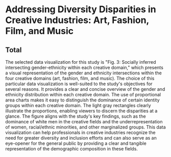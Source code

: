 

# Addressing Diversity Disparities in Creative Industries: Art, Fashion, Film, and Music
## Total
The selected data visualization for this study is "Fig. 3: Socially inferred intersecting gender-ethnicity within each creative domain," which presents a visual representation of the gender and ethnicity intersections within the four creative domains (art, fashion, film, and music).
The choice of this particular data visualization is well-suited to the study's objectives for several reasons. It provides a clear and concise overview of the gender and ethnicity distribution within each creative domain. The use of proportional area charts makes it easy to distinguish the dominance of certain identity groups within each creative domain. The light gray rectangles clearly illustrate the proportions, enabling viewers to discern the disparities at a glance. The figure aligns with the study's key findings, such as the dominance of white men in the creative fields and the underrepresentation of women, racial/ethnic minorities, and other marginalized groups.
This data visualization can help professionals in creative industries recognize the need for greater diversity and inclusion efforts and can also serve as an eye-opener for the general public by providing a clear and tangible representation of the demographic composition in these fields. 
